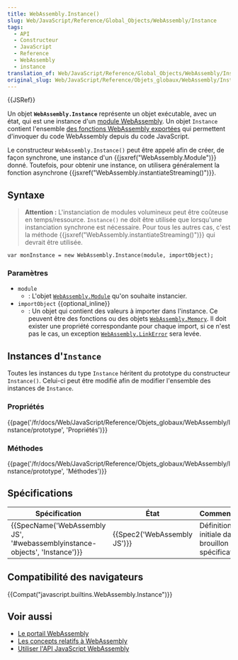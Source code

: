 ```yaml
---
title: WebAssembly.Instance()
slug: Web/JavaScript/Reference/Global_Objects/WebAssembly/Instance
tags:
  - API
  - Constructeur
  - JavaScript
  - Reference
  - WebAssembly
  - instance
translation_of: Web/JavaScript/Reference/Global_Objects/WebAssembly/Instance
original_slug: Web/JavaScript/Reference/Objets_globaux/WebAssembly/Instance
---
```

{{JSRef}}

Un objet **`WebAssembly.Instance`** représente un objet exécutable, avec un état, qui est une instance d'un [module WebAssembly](/fr/docs/Web/JavaScript/Reference/Objets_globaux/WebAssembly/Module). Un objet `Instance` contient l'ensemble [des fonctions WebAssembly exportées](/fr/docs/WebAssembly/Exported_functions) qui permettent d'invoquer du code WebAssembly depuis du code JavaScript.

Le constructeur `WebAssembly.Instance()` peut être appelé afin de créer, de façon synchrone, une instance d'un {{jsxref("WebAssembly.Module")}} donné. Toutefois, pour obtenir une instance, on utilisera généralement la fonction asynchrone {{jsxref("WebAssembly.instantiateStreaming()")}}.

## Syntaxe

> **Attention :** L'instanciation de modules volumineux peut être coûteuse en temps/ressource. `Instance()` ne doit être utilisée que lorsqu'une instanciation synchrone est nécessaire. Pour tous les autres cas, c'est la méthode {{jsxref("WebAssembly.instantiateStreaming()")}} qui devrait être utilisée.

    var monInstance = new WebAssembly.Instance(module, importObject);

### Paramètres

- `module`
  - : L'objet [`WebAssembly.Module`](/fr/docs/Web/JavaScript/Reference/Objets_globaux/WebAssembly/Module "The Module() constructor of the WebAssembly global object creates a new Module object instance.") qu'on souhaite instancier.
- `importObject` {{optional_inline}}
  - : Un objet qui contient des valeurs à importer dans l'instance. Ce peuvent être des fonctions ou des objets [`WebAssembly.Memory`](/fr/docs/Web/JavaScript/Reference/Objets_globaux/WebAssembly/Memory "The Memory() constructor of the WebAssembly global object creates a new Memory object instance, which represents a WebAssembly memory. These can be thought of as resizeable array buffers, wrappers around WebAssembly memories."). Il doit exister une propriété correspondante pour chaque import, si ce n'est pas le cas, un exception [`WebAssembly.LinkError`](/fr/docs/Web/JavaScript/Reference/Objets_globaux/WebAssembly/LinkError) sera levée.

## Instances d'`Instance`

Toutes les instances du type `Instance` héritent du prototype du constructeur `Instance()`. Celui-ci peut être modifié afin de modifier l'ensemble des instances de `Instance`.

### Propriétés

{{page('/fr/docs/Web/JavaScript/Reference/Objets_globaux/WebAssembly/Instance/prototype', 'Propriétés')}}

### Méthodes

{{page('/fr/docs/Web/JavaScript/Reference/Objets_globaux/WebAssembly/Instance/prototype', 'Méthodes')}}

## Spécifications

| Spécification                                                                                        | État                                 | Commentaires                                            |
| ---------------------------------------------------------------------------------------------------- | ------------------------------------ | ------------------------------------------------------- |
| {{SpecName('WebAssembly JS', '#webassemblyinstance-objects', 'Instance')}} | {{Spec2('WebAssembly JS')}} | Définition initiale dans un brouillon de spécification. |

## Compatibilité des navigateurs

{{Compat("javascript.builtins.WebAssembly.Instance")}}

## Voir aussi

- [Le portail WebAssembly](/fr/docs/WebAssembly)
- [Les concepts relatifs à WebAssembly](/fr/docs/WebAssembly/Concepts)
- [Utiliser l'API JavaScript WebAssembly](/fr/docs/WebAssembly/Using_the_JavaScript_API)
